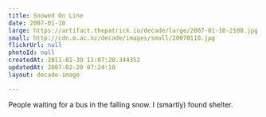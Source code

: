 ```yaml
---
title: Snowed On Line
date: 2007-01-10
large: https://artifact.thepatrick.io/decade/large/2007-01-10-2108.jpg
small: http://cdn.m.ac.nz/decade/images/small/20070110.jpg
flickrUrl: null
photoId: null
createdAt: 2011-01-30 11:07:20.344352
updatedAt: 2007-02-20 07:24:10
layout: decade-image

---
```

People waiting for a bus in the falling snow. I (smartly) found shelter.
